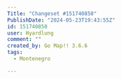 ```yaml
---
Title: "Changeset #151740850"
PublishDate: "2024-05-23T19:43:55Z"
id: 151740850
user: Hyardlung
comment: ""
created_by: Go Map!! 3.6.6
tags:
  - Montenegro

---
```

